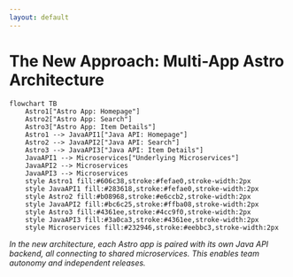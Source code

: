 ```yaml
---
layout: default
---
```


# The New Approach: Multi-App Astro Architecture

```mermaid
flowchart TB
    Astro1["Astro App: Homepage"]
    Astro2["Astro App: Search"]
    Astro3["Astro App: Item Details"]
    Astro1 --> JavaAPI1["Java API: Homepage"]
    Astro2 --> JavaAPI2["Java API: Search"]
    Astro3 --> JavaAPI3["Java API: Item Details"]
    JavaAPI1 --> Microservices["Underlying Microservices"]
    JavaAPI2 --> Microservices
    JavaAPI3 --> Microservices
    style Astro1 fill:#606c38,stroke:#fefae0,stroke-width:2px
    style JavaAPI1 fill:#283618,stroke:#fefae0,stroke-width:2px
    style Astro2 fill:#b08968,stroke:#e6ccb2,stroke-width:2px
    style JavaAPI2 fill:#bc6c25,stroke:#ffba08,stroke-width:2px
    style Astro3 fill:#4361ee,stroke:#4cc9f0,stroke-width:2px
    style JavaAPI3 fill:#3a0ca3,stroke:#4361ee,stroke-width:2px
    style Microservices fill:#232946,stroke:#eebbc3,stroke-width:2px
```

*In the new architecture, each Astro app is paired with its own Java API backend, all connecting to shared microservices. This enables team autonomy and independent releases.* 
